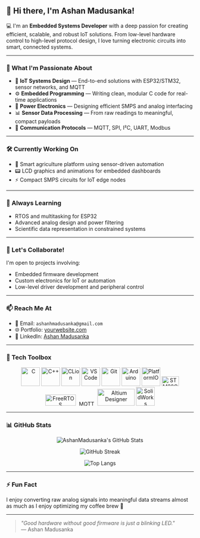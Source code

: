 ## 👋 Hi there, I'm Ashan Madusanka!

💻 I'm an **Embedded Systems Developer** with a deep passion for creating efficient, scalable, and robust IoT solutions. From low-level hardware control to high-level protocol design, I love turning electronic circuits into smart, connected systems.

---

### 🚀 What I'm Passionate About

- 🧠 **IoT Systems Design** — End-to-end solutions with ESP32/STM32, sensor networks, and MQTT
- ⚙️ **Embedded Programming** — Writing clean, modular C code for real-time applications
- 🔌 **Power Electronics** — Designing efficient SMPS and analog interfacing
- 📊 **Sensor Data Processing** — From raw readings to meaningful, compact payloads
- 📡 **Communication Protocols** — MQTT, SPI, I²C, UART, Modbus

---

### 🛠️ Currently Working On

- 🌿 Smart agriculture platform using sensor-driven automation
- 📟 LCD graphics and animations for embedded dashboards
- ⚡ Compact SMPS circuits for IoT edge nodes

---

### 🌱 Always Learning

- RTOS and multitasking for ESP32
- Advanced analog design and power filtering
- Scientific data representation in constrained systems

---

### 🤝 Let's Collaborate!

I'm open to projects involving:
- Embedded firmware development
- Custom electronics for IoT or automation
- Low-level driver development and peripheral control

---

### 📫 Reach Me At

- 📧 Email: `ashanhmadusanka@gmail.com`
- 🌐 Portfolio: [yourwebsite.com](https://yourwebsite.com)
- 💼 LinkedIn: [Ashan Madusanka](https://www.linkedin.com/in/ashan-m-b3031a104/)

---

### 🧰 Tech Toolbox

<p align="center">
  <!-- Programming & IDEs -->
  <img src="https://cdn.jsdelivr.net/gh/devicons/devicon/icons/c/c-original.svg" width="50" height="50" alt="C"/>
  <img src="https://cdn.jsdelivr.net/gh/devicons/devicon/icons/cplusplus/cplusplus-original.svg" width="50" height="50" alt="C++"/>
  <img src="https://cdn.jsdelivr.net/gh/devicons/devicon/icons/clion/clion-original.svg" width="50" height="50" alt="CLion"/>
  <img src="https://cdn.jsdelivr.net/gh/devicons/devicon/icons/vscode/vscode-original.svg" width="50" height="50" alt="VS Code"/>
  <img src="https://cdn.jsdelivr.net/gh/devicons/devicon/icons/git/git-original.svg" width="50" height="50" alt="Git"/>
  <img src="https://cdn.jsdelivr.net/gh/devicons/devicon/icons/arduino/arduino-original.svg" width="50" height="50" alt="Arduino"/>
  <img src="https://upload.wikimedia.org/wikipedia/commons/c/cd/PlatformIO_logo.svg" width="50" height="50" alt="PlatformIO"/>

  <!-- STM32CubeIDE -->
  <img src="https://wiki.st.com/stm32mpu/nsfr_img_auth.php/c/c5/ST_logo.png" width="46" height="26" alt="STM32CubeIDE"/>

  <!-- FreeRTOS -->
  <img src="https://upload.wikimedia.org/wikipedia/commons/4/4e/Logo_freeRTOS.png" width="82" height="30" alt="FreeRTOS"/>

  <!-- MQTT (Eclipse Mosquitto) -->
  <img src="https://upload.wikimedia.org/wikipedia/commons/thumb/e/e0/Mqtt-hor.svg/768px-Mqtt-hor.svg.png" width="51" height="13" alt="MQTT"/>

  <!-- Altium Designer -->
  <img src="https://upload.wikimedia.org/wikipedia/commons/f/f3/Altium_Designer_logo.png" width="100" height="45" alt="Altium Designer"/>

  <!-- SolidWorks -->
  <img src="https://img.icons8.com/color/48/solidworks.png" width="50" height="50" alt="SolidWorks"/>
</p>



---

### 📊 GitHub Stats

<div align="center">
  
![AshanMadusanka's GitHub Stats](https://github-readme-stats.vercel.app/api?username=AshanMadusanka&show_icons=true&theme=tokyonight&hide_title=true)

![GitHub Streak](https://streak-stats.demolab.com?user=AshanMadusanka&theme=tokyonight&hide_border=true)

![Top Langs](https://github-readme-stats.vercel.app/api/top-langs/?username=AshanMadusanka&layout=compact&theme=tokyonight)

</div>

---

### ⚡ Fun Fact

I enjoy converting raw analog signals into meaningful data streams almost as much as I enjoy optimizing my coffee brew 🍵

---

> _"Good hardware without good firmware is just a blinking LED."_  
> — Ashan Madusanka

